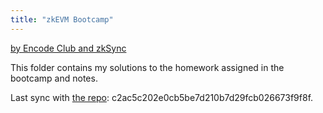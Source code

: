 ```yaml
---
title: "zkEVM Bootcamp"
---
```


[by Encode Club and zkSync](https://www.encode.club/zksync-zkevm-bootcamp)

This folder contains my solutions to the homework assigned in the bootcamp and notes.

Last sync with [the repo](https://github.com/ustas-eth/zkEVM-Bootcamp): c2ac5c202e0cb5be7d210b7d29fcb026673f9f8f.